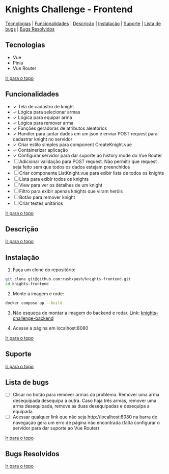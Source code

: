 # Knights Challenge - Frontend

[Tecnologias](#tecnologias) | [Funcionalidades](#funcionalidades) | [Descrição](#descrição) | [Instalação](#instalação) | [Suporte](#suporte) | [Lista de bugs](#lista-de-bugs) | [Bugs Resolvidos](#bugs-resolvidos)

## Tecnologias

<ul>
  <li>Vue</li>
  <li>Pinia</li>
  <li>Vue Router</li>
</ul>

[Ir para o topo](#knights-challenge---frontend)

## Funcionalidades

- &check; Tela de cadastro de knight
- &check; Lógica para selecionar armas
- &check; Lógica para equipar arma
- &check; Lógica para remover arma 
- &check; Funções geradoras de atributos aleatórios
- &check; Handler para juntar dados em um json e enviar POST request para cadastrar knight no servidor
- &check; Criar estilo simples para component CreateKnight.vue
- &check; Containerizar aplicação
- &check; Configurar servidor para dar suporte ao history mode do Vue Router
- &#x2610; Adicionar validação para POST request. Não permitir que request seja feito sem que todos os dados estejam preenchidos
- &#x2610; Criar componente ListKnight.vue para exibir lista de todos os knights
- &#x2610; Lista para exibir todos os knights
- &#x2610; View para ver os detalhes de um knight
- &#x2610; Filtro para exibir apenas knights que viram heróis
- &#x2610; Botão para remover knight
- &#x2610; Criar testes unitários 

[Ir para o topo](#knights-challenge---frontend)

## Descrição

[Ir para o topo](#knights-challenge---frontend)

## Instalação

1. Faça um clone do repositório:
```bash
git clone git@github.com:rushxpush/knights-frontend.git
cd knights-frontend
```

2. Monte a imagem e rode:
```bash
docker compose up --build
```

3. Não esqueça de montar a imagem do backend e rodar. Link: [knights-challenge-backend](https://github.com/rushxpush/knights-backend)


4. Acesse a página em localhost:8080

[Ir para o topo](#knights-challenge---frontend)

## Suporte

[Ir para o topo](#knights-challenge---frontend)

## Lista de bugs

- &#x2610; Clicar no botão para remover armas da problema. Remover uma arma desequipada desequipa a outra. Caso haja três armas, remover uma arma desequipada, remove as duas desequipadas e desequipa a equipada.
- &#x2610; Acessar qualquer link que não seja http://localhost:8080 na barra de navegação gera um erro de página não encontrada (falta configurar o servidor para dar suporte ao Vue Router)


[Ir para o topo](#knights-challenge---frontend)

## Bugs Resolvidos

[Ir para o topo](#knights-challenge---frontend)